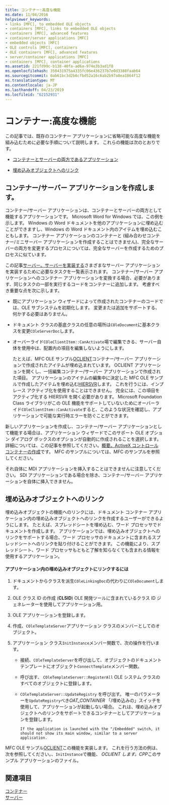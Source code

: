 ```yaml
---
title: コンテナー:高度な機能
ms.date: 11/04/2016
helpviewer_keywords:
- links [MFC], to embedded OLE objects
- containers [MFC], links to embedded OLE objects
- containers [MFC], advanced features
- container/server applications [MFC]
- embedded objects [MFC]
- OLE controls [MFC], containers
- OLE containers [MFC], advanced features
- server/container applications [MFC]
- containers [MFC], container applications
ms.assetid: 221fd99c-b138-40fa-ad6a-974e3b3ad1f8
ms.openlocfilehash: 350431975a4335fc06e436237b7e0d3388faab64
ms.sourcegitcommit: 0ab61bc3d2b6cfbd52a16c6ab2b97a8ea1864f12
ms.translationtype: MT
ms.contentlocale: ja-JP
ms.lasthandoff: 04/23/2019
ms.locfileid: "62152931"
---
```

# <a name="containers-advanced-features"></a>コンテナー:高度な機能

この記事では、既存のコンテナー アプリケーションに省略可能な高度な機能を組み込むために必要な手順について説明します。 これらの機能は次のとおりです。

- [コンテナーとサーバーの両方であるアプリケーション](#_core_creating_a_container_server_application)

- [埋め込みオブジェクトへのリンク](#_core_links_to_embedded_objects)

##  <a name="_core_creating_a_container_server_application"></a> コンテナー/サーバー アプリケーションを作成します。

コンテナー/サーバー アプリケーションは、コンテナーとサーバーの両方として機能するアプリケーションです。 Microsoft Word for Windows では、この例を示します。 Windows の Word ドキュメントを他のアプリケーションに埋め込むことができますし、Windows の Word ドキュメント内のアイテムを埋め込むこともします。 コンテナー アプリケーションのコンテナーと (組み合わせコンテナー/ミニサーバー アプリケーションを作成することはできません)、完全なサーバーの両方を変更するプロセスについては、完全なサーバーを作成するためのプロセスに似ています。

この記事[サーバー。サーバーを実装する](../mfc/servers-implementing-a-server.md)さまざまなサーバー アプリケーションを実装するために必要なタスクを一覧表示されます。 コンテナー/サーバー アプリケーションへのコンテナー アプリケーションを変換する場合、必要があります、同じタスクの一部を実行するコードをコンテナーに追加します。 考慮すべき重要な点を次に示します。

- 既にアプリケーション ウィザードによって作成されたコンテナーのコードでは、OLE サブシステムを初期化します。 変更または追加をサポートする、何かする必要はありません。

- ドキュメント クラスの基底クラスの任意の場所は`COleDocument`に基本クラスを変更`COleServerDoc`します。

- オーバーライド`COleClientItem::CanActivate`場で編集できる、サーバー自体を使用中は、配置内の項目を編集しないようにします。

   たとえば、MFC OLE サンプル[OCLIENT](../overview/visual-cpp-samples.md)コンテナー/サーバー アプリケーションで作成されたアイテムが埋め込まれています。 OCLIENT アプリケーションを開くし、一括編集コンテナー/サーバー アプリケーションで作成された項目。 アプリケーションのアイテムの編集中に決定した MFC OLE サンプルで作成したアイテムを埋め込む[HIERSVR](../overview/visual-cpp-samples.md)します。 これを行うには、インプレース アクティブ化を使用することはできません。 完全には、この項目をアクティブ化する HIERSVR を開く必要があります。 Microsoft Foundation Class ライブラリがこの OLE 機能をサポートしていないためにオーバーライド`COleClientItem::CanActivate`すると、このような状況を確認し、アプリケーションで可能な実行時エラーを防ぐことができます。

新しいアプリケーションを作成し、コンテナー/サーバー アプリケーションとして機能する場合は、アプリケーション ウィザードでこのサポート OLE オプション ダイアログ ボックスのオプションが自動的に作成されることを選択します。 詳細については、この記事を参照してください。[概要。ActiveX コントロール コンテナーの作成](../mfc/reference/creating-an-mfc-activex-control-container.md)です。 MFC のサンプルについては、MFC のサンプルを参照してください。

それ自体に MDI アプリケーションを挿入することはできませんに注意してください。 SDI アプリケーションである場合を除き、コンテナー/サーバー アプリケーションを自体に挿入できません。

##  <a name="_core_links_to_embedded_objects"></a> 埋め込みオブジェクトへのリンク

埋め込みオブジェクトの機能へのリンクには、ドキュメント コンテナー アプリケーション内の埋め込みオブジェクトへのリンクを作成するユーザーができるようにします。 たとえば、スプレッドシートを埋め込む、ワード プロセッサでドキュメントを作成します。 アプリケーションでは、埋め込みオブジェクトへのリンクをサポートする場合、ワード プロセッサのドキュメントに含まれるスプレッドシートへのリンクを貼り付けることができます。 この機能により、スプレッドシート、ワード プロセッサもともと了解を知らなくても含まれる情報を使用するアプリケーション。

#### <a name="to-link-to-embedded-objects-in-your-application"></a>アプリケーション内の埋め込みオブジェクトにリンクするには

1. ドキュメントからクラスを派生`COleLinkingDoc`の代わりに`COleDocument`します。

1. OLE クラス ID の作成 (**CLSID**) OLE 開発ツールに含まれているクラス ID ジェネレーターを使用してアプリケーション用。

1. OLE アプリケーションを登録します。

1. 作成、`COleTemplateServer`アプリケーション クラスのメンバーとしてのオブジェクト。

1. アプリケーション クラス`InitInstance`メンバー関数で、次の操作を行います。

   - 接続、`COleTemplateServer`を呼び出して、オブジェクトのドキュメント テンプレートにオブジェクト`ConnectTemplate`メンバー関数。

   - 呼び出す、 `COleTemplateServer::RegisterAll` OLE システム クラスのすべてのオブジェクトに登録します。

   - `COleTemplateServer::UpdateRegistry` を呼び出す。 唯一のパラメーターを`UpdateRegistry`べき*OAT_CONTAINER* 「/埋め込みの」スイッチを使用して、アプリケーションが起動しない場合。 これは、埋め込みオブジェクトへのリンクをサポートできるコンテナーとしてアプリケーションを登録します。

         If the application is launched with the "/Embedded" switch, it should not show its main window, similar to a server application.

MFC OLE サンプル[OCLIENT](../overview/visual-cpp-samples.md)この機能を実装します。 これを行う方法の例は、次を参照してください。、`InitInstance`で機能、 *OCLIENT します。CPP*このサンプル アプリケーションのファイル。

## <a name="see-also"></a>関連項目

[コンテナー](../mfc/containers.md)<br/>
[サーバー](../mfc/servers.md)
